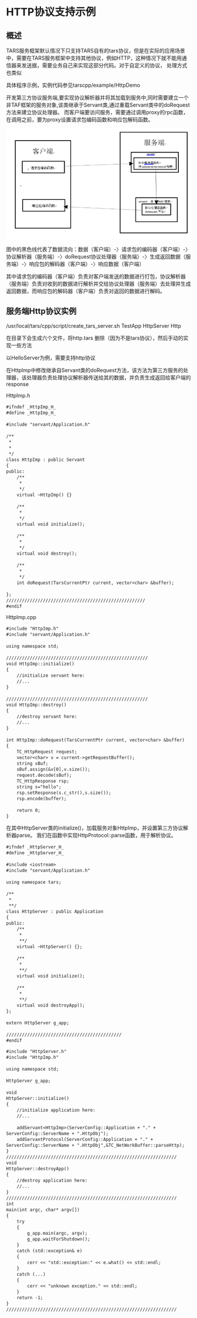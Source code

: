 # HTTP协议支持示例

## 概述

TARS服务框架默认情况下只支持TARS自有的tars协议，但是在实际的应用场景中，需要在TARS服务框架中支持其他协议，例如HTTP，这种情况下就不能用通信器来发送据，需要业务自己来实现这部分代码。对于自定义的协议， 处理方式也类似

具体程序示例，实例代码参见tarscpp/example/HttpDemo

开发第三方协议服务端,要实现协议解析器并将其加载到服务中,同时需要建立一个非TAF框架的服务对象,该类继承于Servant类,通过重载Servant类中的doRequest方法来建立协议处理器。 而客户端要访问服务，需要通过调用proxy的rpc函数，在调用之前，要为proxy设置请求包编码函数和响应包解码函数。

![](../../assets/tars_cpp_third_protocol.png)

图中的黑色线代表了数据流向：数据（客户端）-〉请求包的编码器（客户端）-〉协议解析器（服务端）-〉doRequest协议处理器（服务端）-〉生成返回数据（服务端）-〉响应包的解码器（客户端）-〉响应数据（客户端）

其中请求包的编码器（客户端）负责对客户端发送的数据进行打包，协议解析器（服务端）负责对收到的数据进行解析并交给协议处理器（服务端）去处理并生成返回数据，而响应包的解码器（客户端）负责对返回的数据进行解码。

## 服务端Http协议实例

/usr/local/tars/cpp/script/create\_tars\_server.sh TestApp HttpServer Http

在目录下会生成六个文件，将http.tars 删除（因为不是tars协议），然后手动的实现一些方法

以HelloServer为例，需要支持http协议

在HttpImp中修改继承自Servant类的doRequest方法，该方法为第三方服务的处理器，该处理器负责处理协议解析器传送给其的数据，并负责生成返回给客户端的response

HttpImp.h

```text
#ifndef _HttpImp_H_
#define _HttpImp_H_

#include "servant/Application.h"

/**
 *
 *
 */
class HttpImp : public Servant
{
public:
    /**
     *
     */
    virtual ~HttpImp() {}

    /**
     *
     */
    virtual void initialize();

    /**
     *
     */
    virtual void destroy();

    /**
     *
     */
    int doRequest(TarsCurrentPtr current, vector<char> &buffer);

};
/////////////////////////////////////////////////////
#endif
```

HttpImp.cpp

```text
#include "HttpImp.h"
#include "servant/Application.h"

using namespace std;

//////////////////////////////////////////////////////
void HttpImp::initialize()
{
    //initialize servant here:
    //...
}

//////////////////////////////////////////////////////
void HttpImp::destroy()
{
    //destroy servant here:
    //...
}

int HttpImp::doRequest(TarsCurrentPtr current, vector<char> &buffer)
{
    TC_HttpRequest request; 
    vector<char> v = current->getRequestBuffer();
    string sBuf;
    sBuf.assign(&v[0],v.size());
    request.decode(sBuf);
    TC_HttpResponse rsp;
    string s="hello";
    rsp.setResponse(s.c_str(),s.size());
    rsp.encode(buffer);
   
    return 0;
}
```

在其中HttpServer类的initialize\(\)，加载服务对象HttpImp，并设置第三方协议解析器parse。 我们在函数中实现HttpProtocol::parse函数，用于解析协议。

```text
#ifndef _HttpServer_H_
#define _HttpServer_H_

#include <iostream>
#include "servant/Application.h"

using namespace tars;

/**
 *
 **/
class HttpServer : public Application
{
public:
    /**
     *
     **/
    virtual ~HttpServer() {};

    /**
     *
     **/
    virtual void initialize();

    /**
     *
     **/
    virtual void destroyApp();
};

extern HttpServer g_app;

////////////////////////////////////////////
#endif
```

```text
#include "HttpServer.h"
#include "HttpImp.h"

using namespace std;

HttpServer g_app;

void
HttpServer::initialize()
{
    //initialize application here:
    //...

    addServant<HttpImp>(ServerConfig::Application + "." + ServerConfig::ServerName + ".HttpObj");
    addServantProtocol(ServerConfig::Application + "." + ServerConfig::ServerName + ".HttpObj",&TC_NetWorkBuffer::parseHttp);
}
/////////////////////////////////////////////////////////////////
void
HttpServer::destroyApp()
{
    //destroy application here:
    //...
}
/////////////////////////////////////////////////////////////////
int
main(int argc, char* argv[])
{
    try
    {
        g_app.main(argc, argv);
        g_app.waitForShutdown();
    }
    catch (std::exception& e)
    {
        cerr << "std::exception:" << e.what() << std::endl;
    }
    catch (...)
    {
        cerr << "unknown exception." << std::endl;
    }
    return -1;
}
/////////////////////////////////////////////////////////////////
```

